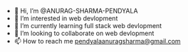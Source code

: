 - 👋 Hi, I’m @ANURAG-SHARMA-PENDYALA
- 👀 I’m interested in web devlopment
- 🌱 I’m currently learning full stack web devlopment
- 💞️ I’m looking to collaborate on web devlopment
- 📫 How to reach me pendyalaanuragsharma@gmail.com

<!---
ANURAG-SHARMA-PENDYALA/ANURAG-SHARMA-PENDYALA is a ✨ special ✨ repository because its `README.md` (this file) appears on your GitHub profile.
You can click the Preview link to take a look at your changes.
--->
